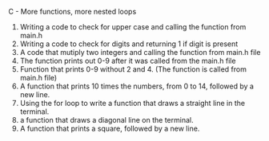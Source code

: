 C - More functions, more nested loops
1. Writing a code to check for upper case and calling the function from main.h
2. Writing a code to check for digits and returning 1 if digit is present
3. A code that mutiply two integers and calling the function from main.h file
4. The function prints out 0-9 after it was called from the main.h file
5. Function that prints 0-9 without 2 and 4. (The function is called from main.h file)
6. A function that prints 10 times the numbers, from 0 to 14, followed by a new line.
7. Using the for loop to write a function that draws a straight line in the terminal.
8. a function that draws a diagonal line on the terminal.
9. A function that prints a square, followed by a new line.

